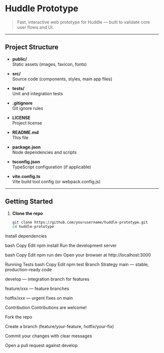 # Huddle Prototype

> Fast, interactive web prototype for Huddle — built to validate core user flows and UI.

---

## Project Structure

- **public/**  
  Static assets (images, favicon, fonts)

- **src/**  
  Source code (components, styles, main app files)

- **tests/**  
  Unit and integration tests

- **.gitignore**  
  Git ignore rules

- **LICENSE**  
  Project license

- **README.md**  
  This file

- **package.json**  
  Node dependencies and scripts

- **tsconfig.json**  
  TypeScript configuration (if applicable)

- **vite.config.ts**  
  Vite build tool config (or webpack.config.js)

---

## Getting Started

1. **Clone the repo**

   ```bash
   git clone https://github.com/yourusername/huddle-prototype.git
   cd huddle-prototype
Install dependencies

bash
Copy
Edit
npm install
Run the development server

bash
Copy
Edit
npm run dev
Open your browser at http://localhost:3000

Running Tests
bash
Copy
Edit
npm test
Branch Strategy
main — stable, production-ready code

develop — integration branch for features

feature/xxx — feature branches

hotfix/xxx — urgent fixes on main

Contribution
Contributions are welcome!

Fork the repo

Create a branch (feature/your-feature, hotfix/your-fix)

Commit your changes with clear messages

Open a pull request against develop
